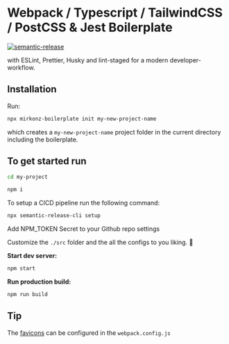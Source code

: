# Webpack / Typescript / TailwindCSS / PostCSS & Jest Boilerplate

[![semantic-release](https://img.shields.io/badge/%20%20%F0%9F%93%A6%F0%9F%9A%80-semantic--release-e10079.svg)](https://github.com/semantic-release/semantic-release)

with ESLint, Prettier, Husky and lint-staged for a modern developer-workflow.

## Installation

Run:

```bash
npx mirkonz-boilerplate init my-new-project-name
```

which creates a `my-new-project-name` project folder in the current directory including the boilerplate.

## To get started run

```bash
cd my-project
```

```bash
npm i
```

To setup a CICD pipeline run the following command:

```bash
npx semantic-release-cli setup
```

Add NPM_TOKEN Secret to your Github repo settings

Customize the `./src` folder and the all the configs to you liking. 🚀

**Start dev server:**

```bash
npm start
```

**Run production build:**

```bash
npm run build
```

## Tip

The [favicons](https://www.npmjs.com/package/favicons) can be configured in the `webpack.config.js`
